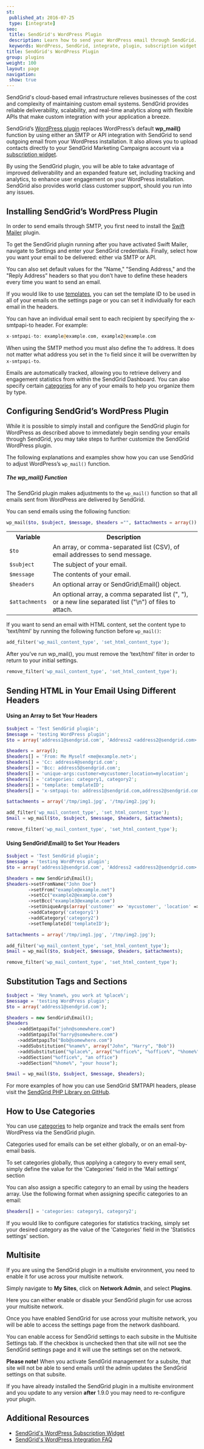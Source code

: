 ```yaml
---
st:
 published_at: 2016-07-25
 type: [integrate]
seo:
 title: SendGrid's WordPress Plugin
 description: Learn how to send your WordPress email through SendGrid.
 keywords: WordPress, SendGrid, integrate, plugin, subscription widget
title: SendGrid's WordPress Plugin
group: plugins
weight: 100
layout: page
navigation:
 show: true
---
```

SendGrid's cloud-based email infrastructure relieves businesses of the cost and complexity of maintaining custom email systems. SendGrid provides reliable deliverability, scalability, and real-time analytics along with flexible APIs that make custom integration with your application a breeze.

SendGrid’s [WordPress plugin](https://wordpress.org/plugins/sendgrid-email-delivery-simplified/) replaces WordPress’s default **wp_mail()** function by using either an SMTP or API integration with SendGrid to send outgoing email from your WordPress installation. It also allows you to upload contacts directly to your SendGrid Marketing Campaigns account via a [subscription widget]({{root_url}}/for-developers/sending-email/wordpress-subscription-widget/).

By using the SendGrid plugin, you will be able to take advantage of improved deliverability and an expanded feature set, including tracking and analytics, to enhance user engagement on your WordPress installation. SendGrid also provides world class customer support, should you run into any issues.

## 	Installing SendGrid’s WordPress Plugin

In order to send emails through SMTP, you first need to install the [Swift Mailer](https://wordpress.org/plugins/swift-mailer/) plugin.

To get the SendGrid plugin running after you have activated Swift Mailer, navigate to Settings and enter your SendGrid credentials. Finally, select how you want your email to be delivered: either via SMTP or API.

You can also set default values for the "Name," "Sending Address," and the "Reply Address” headers so that you don’t have to define these headers every time you want to send an email.

If you would like to use [templates]({{root_url}}/ui/sending-email/how-to-send-email-with-marketing-campaigns-with-dynamic-transactional-templates/), you can set the template ID to be used in all of your emails on the settings page or you can set it individually for each email in the headers.

You can have an individual email sent to each recipient by specifying the x-smtpapi-to header. For example:

```php
x-smtpapi-to: example@example.com, example2@example.com
```

<call-out>

When using the SMTP method you must also define the `To` address. It does not matter what address you set in the `To` field since it will be overwritten by `x-smtpapi-to`.

</call-out>

Emails are automatically tracked, allowing you to retrieve delivery and engagement statistics from within the SendGrid Dashboard. You can also specify certain [categories](#how-to-use-categories) for any of your emails to help you organize them by type.

## 	Configuring SendGrid’s WordPress Plugin

While it is possible to simply install and configure the SendGrid plugin for WordPress as described above to immediately begin sending your emails through SendGrid, you may take steps to further customize the SendGrid WordPress plugin.

The following explanations and examples show how you can use SendGrid to adjust WordPress’s `wp_mail()` function.

 ##### 	The wp_mail() Function

The SendGrid plugin makes adjustments to the `wp_mail()` function so that all emails sent from WordPress are delivered by SendGrid.

You can send emails using the following function:

```php
wp_mail($to, $subject, $message, $headers ="", $attachments = array())
```

<table class="table">
  <tr><th>Variable</th><th>Description</th></tr>
  <tr><td><code>$to</code></td><td>An array, or comma-separated list (CSV), of email addresses to send message.</td></tr>
  <tr><td><code>$subject</code></td><td>The subject of your email.</td></tr>
  <tr><td><code>$message</code></td><td>The contents of your email.</td></tr>
  <tr><td><code>$headers</code></td><td>An optional array or SendGrid\Email() object.</td></tr>
  <tr><td><code>$attachments</code></td><td>An optional array, a comma separated list (", "), or a new line separated list ("\n") of files to attach.</td></tr>
</table>

If you want to send an email with HTML content, set the content type to 'text/html' by running the following function before `wp_mail()`:

```php
add_filter('wp_mail_content_type', 'set_html_content_type');
```

<call-out type="warning">

After you’ve run wp_mail(), you must remove the ‘text/html’ filter in order to return to your initial settings.

</call-out>

```php
remove_filter('wp_mail_content_type', 'set_html_content_type');
```

## 	Sending HTML in Your Email Using Different Headers

 #### 	Using an Array to Set Your Headers

```php
$subject = 'Test SendGrid plugin';
$message = 'testing WordPress plugin';
$to = array('address1@sendgrid.com', 'Address2 <address2@sendgrid.com>', 'address3@sendgrid.com');

$headers = array();
$headers[] = 'From: Me Myself <me@example.net>';
$headers[] = 'Cc: address4@sendgrid.com';
$headers[] = 'Bcc: address5@sendgrid.com';
$headers[] = 'unique-args:customer=mycustomer;location=mylocation';
$headers[] = 'categories: category1, category2';
$headers[] = 'template: templateID';
$headers[] = 'x-smtpapi-to: address1@sendgrid.com,address2@sendgrid.com';

$attachments = array('/tmp/img1.jpg', '/tmp/img2.jpg');

add_filter('wp_mail_content_type', 'set_html_content_type');
$mail = wp_mail($to, $subject, $message, $headers, $attachments);

remove_filter('wp_mail_content_type', 'set_html_content_type');
```

 #### 	Using SendGrid\Email() to Set Your Headers

```php
$subject = 'Test SendGrid plugin';
$message = 'testing WordPress plugin';
$to = array('address1@sendgrid.com', 'Address2 <address2@sendgrid.com>', 'address3@sendgrid.com');

$headers = new SendGrid\Email();
$headers->setFromName("John Doe")
        ->setFrom("example@example.net")
        ->setCc("example2@example.com")
        ->setBcc("example3@example.com")
        ->setUniqueArgs(array('customer' => 'mycustomer', 'location' => 'mylocation'))
        ->addCategory('category1')
        ->addCategory('category2')
        ->setTemplateId('templateID');

$attachments = array('/tmp/img1.jpg', '/tmp/img2.jpg');

add_filter('wp_mail_content_type', 'set_html_content_type');
$mail = wp_mail($to, $subject, $message, $headers, $attachments);

remove_filter('wp_mail_content_type', 'set_html_content_type');
```

## 	Substitution Tags and Sections

```php
$subject = 'Hey %name%, you work at %place%';
$message = 'testing WordPress plugin';
$to = array('address1@sendgrid.com');

$headers = new SendGrid\Email();
$headers
    ->addSmtpapiTo("john@somewhere.com")
    ->addSmtpapiTo("harry@somewhere.com")
    ->addSmtpapiTo("Bob@somewhere.com")
    ->addSubstitution("%name%", array("John", "Harry", "Bob"))
    ->addSubstitution("%place%", array("%office%", "%office%", "%home%"))
    ->addSection("%office%", "an office")
    ->addSection("%home%", "your house");

$mail = wp_mail($to, $subject, $message, $headers);
```

For more examples of how you can use SendGrid SMTPAPI headers, please visit the [SendGrid PHP Library on GitHub](https://github.com/sendgrid/sendgrid-php#smtpapi).

## 	How to Use Categories

You can use [categories]({{root_url}}/ui/analytics-and-reporting/categories/) to help organize and track the emails sent from WordPress via the SendGrid plugin.

Categories used for emails can be set either globally, or on an email-by-email basis.

To set categories globally, thus applying a category to every email sent, simply define the value for the 'Categories' field in the 'Mail settings' section

You can also assign a specific category to an email by using the headers array. Use the following format when assigning specific categories to an email:

```php
$headers[] = 'categories: category1, category2';
```

If you would like to configure categories for statistics tracking, simply set your desired category as the value of the 'Categories' field in the 'Statistics settings' section.

## 	Multisite

If you are using the SendGrid plugin in a multisite environment, you need to enable it for use across your multisite network.

Simply navigate to **My Sites**, click on **Network Admin**, and select **Plugins**.

Here you can either enable or disable your SendGrid plugin for use across your multisite network.

Once you have enabled SendGrid for use across your multisite network, you will be able to access the settings page from the network dashboard.

You can enable access for SendGrid settings to each subsite in the Multisite Settings tab. If the checkbox is unchecked then that site will not see the SendGrid settings page and it will use the settings set on the network.

<call-out>

**Please note!** When you activate SendGrid management for a subsite, that site will not be able to send emails until the admin updates the SendGrid settings on that subsite.

</call-out>

If you have already installed the SendGrid plugin in a multisite environment and you update to any version **after** 1.9.0 you may need to re-configure your plugin.

## 	Additional Resources

* [SendGrid's WordPress Subscription Widget]({{root_url}}/for-developers/sending-email/wordpress-subscription-widget/)
* [SendGrid's WordPress Integration FAQ]({{root_url}}/for-developers/sending-email/wordpress-faq/)
